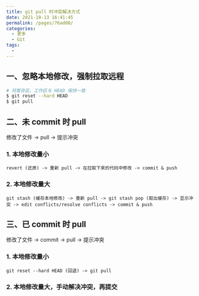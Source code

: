 ```yaml
---
title: git pull 时冲突解决方式
date: 2021-10-13 16:41:45
permalink: /pages/76ad00/
categories:
  - 更多
  - Git
tags:
  -
---
```


## 一、忽略本地修改，强制拉取远程
```bash
# 将暂存区、工作区与 HEAD 保持一致
$ git reset --hard HEAD
$ git pull
```

## 二、未 commit 时 pull
修改了文件 -> pull -> 提示冲突
### 1. 本地修改量小
```
revert (还原) -> 重新 pull -> 在拉取下来的代码中修改 -> commit & push
```
### 2. 本地修改量大
```
git stash (缓存本地修改) -> 重新 pull -> git stash pop (取出缓存) -> 显示冲突 -> edit conflicts/resolve conflicts -> commit & push
```

## 三、已 commit 时 pull
修改了文件 -> commit -> pull -> 提示冲突
### 1. 本地修改量小
```
git reset --hard HEAD (回退) -> git pull
```
### 2. 本地修改量大，手动解决冲突，再提交

